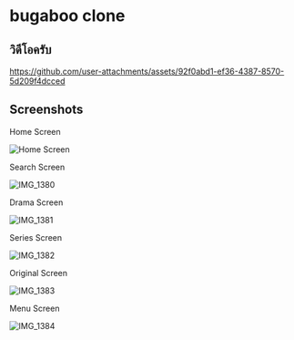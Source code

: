 # bugaboo clone 

## วิดีโอครับ


https://github.com/user-attachments/assets/92f0abd1-ef36-4387-8570-5d209f4dcced



## Screenshots

Home Screen

![Home Screen](https://github.com/user-attachments/assets/1574d2b8-98cf-4e2a-b32c-c19ee732f9f7)

Search Screen

![IMG_1380](https://github.com/user-attachments/assets/e14cd4b8-8d20-43d9-9dc8-b7741d985401)

Drama Screen

![IMG_1381](https://github.com/user-attachments/assets/b145e3b5-cf70-4b95-8ad8-8042c8e0a83b)

Series Screen

![IMG_1382](https://github.com/user-attachments/assets/fbd3c094-91ea-4406-b06d-ebcd7d424d8d)

Original Screen

![IMG_1383](https://github.com/user-attachments/assets/1ca527b6-9121-4800-bb88-15c776d347aa)

Menu Screen

![IMG_1384](https://github.com/user-attachments/assets/a19d3e22-f402-4c53-8ddd-85995b386b98)
